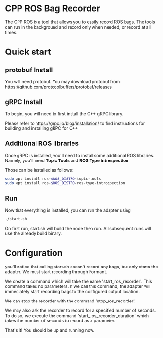 # CPP ROS Bag Recorder

The CPP ROS is a tool that allows you to easily record ROS bags. 
The tools can run in the background and record only when needed, 
or record at all times. 

# Quick start

## protobuf Install 

You will need protobuf. You may download protobuf from
https://github.com/protocolbuffers/protobuf/releases

## gRPC Install
To begin, you will need to first install the C++ gRPC library. 

Please refer to https://grpc.io/blog/installation/ to find instructions
for building and installing gRPC for C++ 

## Additional ROS libraries

Once gRPC is installed, you'll need to install some additional ROS
libraries. Namely, you'll need **Topic Tools** and **ROS Type introspection**

Those can be installed as follows: 

```bash
sudo apt install ros-$ROS_DISTRO-topic-tools
sudo apt install ros-$ROS_DISTRO-ros-type-introspection 
```

## Run

Now that everything is installed, you can run the adapter using 
```bash
./start.sh
```

On first run, start.sh will build the node then run. All subsequent 
runs will use the already build binary. 

# Configuration

you'll notice that calling start.sh doesn't record any bags, but only 
starts the adapter. We must start recording through Formant. 

We create a command which will take the name 'start_ros_recorder'. 
This command takes no parameters. If we call this command, the 
adapter will immediately start recording bags to the configured output
location.

We can stop the recorder with the command 'stop_ros_recorder'. 

We may also ask the recorder to record for a specified number of seconds. 
To do so, we execute the command 'start_ros_recorder_duration' which takes
the number of seconds to record as a parameter. 

That's it! You should be up and running now. 